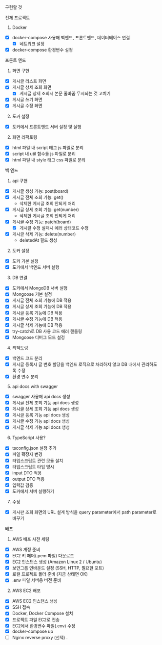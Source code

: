 구현할 것

전체 프로젝트

1. Docker

- [x] docker-compose 사용해 백엔드, 프론트엔드, 데이터베이스 연결
  - [x] 네트워크 설정
- [x] docker-compose 환경변수 설정

프론트 엔드

1. 화면 구현

- [x] 게시글 리스트 화면
- [x] 게시글 상세 조회 화면
  - [x] 게시글 상세 조회시 본문 줄바꿈 무시되는 것 고치기
- [x] 게시글 쓰기 화면
- [x] 게시글 수정 화면

2. 도커 설정

- [x] 도커에서 프론트엔드 서버 설정 및 실행

2. 화면 리팩토링

- [x] html 파일 내 script 태그 js 파일로 분리
- [x] script 내 util 함수들 js 파일로 분리
- [x] html 파일 내 style 태그 css 파일로 분리

백 엔드

1. api 구현

- [x] 게시글 생성 기능: post(board)
- [x] 게시글 전체 조회 기능: get()
  - 삭제한 게시글 조회 안되게 처리
- [x] 게시글 상세 조회 기능: get(number)
  - 삭제한 게시글 조회 안되게 처리
- [x] 게시글 수정 기능: patch(board)
  - [x] 게시글 수정 실패시 에러 상태코드 수정
- [x] 게시글 삭제 기능: delete(number)
  - deletedAt 필드 생성

2. 도커 설정

- [x] 도커 기본 설정
- [x] 도커에서 백엔드 서버 실행

3. DB 연결

- [x] 도커에서 MongoDB 서버 실행
- [x] Mongoose 기본 설정
- [x] 게시글 전체 조회 기능에 DB 적용
- [x] 게시글 상세 조회 기능에 DB 적용
- [x] 게시글 등록 기능에 DB 적용
- [x] 게시글 수정 기능에 DB 적용
- [x] 게시글 삭제 기능에 DB 적용
- [x] try-catch로 DB 사용 코드 에러 핸들링
- [x] Mongoose 디버그 모드 설정

4. 리펙토링

- [x] 백엔드 코드 분리
- [x] 게시글 등록시 글 번호 할당을 백엔드 로직으로 처리하지 않고 DB 내에서 관리하도록 수정
- [x] 환경 변수 분리

5. api docs with swagger

- [x] swagger 사용해 api docs 생성
- [x] 게시글 전체 조회 기능 api docs 생성
- [x] 게시글 상세 조회 기능 api docs 생성
- [x] 게시글 등록 기능 api docs 생성
- [x] 게시글 수정 기능 api docs 생성
- [x] 게시글 삭제 기능 api docs 생성

6. TypeScript 사용?

- [x] tsconfig.json 설정 추가
- [x] 파일 확장자 변경
- [x] 타입스크립트 관련 모듈 설치
- [x] 타입스크립트 타입 명시
- [x] input DTO 적용
- [x] output DTO 적용
- [x] 입력값 검증
- [x] 도커에서 서버 실행하기

7. 수정

- [x] 게시판 조회 화면의 URL 설계 방식을 query parameter에서 path parameter로 바꾸기

배포

1. AWS 배포 사전 세팅

- [x] AWS 계정 준비
- [x] EC2 키 페어(.pem 파일) 다운로드
- [x] EC2 인스턴스 생성 (Amazon Linux 2 / Ubuntu)
- [x] 보안그룹 인바운드 설정 (SSH, HTTP, 필요한 포트)
- [x] 로컬 프로젝트 폴더 준비 (지금 상태면 OK)
- [x] .env 파일 서버용 버전 준비

2. AWS EC2 배포

- [x] AWS EC2 인스턴스 생성
- [x] SSH 접속
- [x] Docker, Docker Compose 설치
- [x] 프로젝트 파일 EC2로 전송
- [x] EC2에서 환경변수 파일(.env) 수정
- [x] docker-compose up
- [ ] Nginx reverse proxy (선택)
      .

